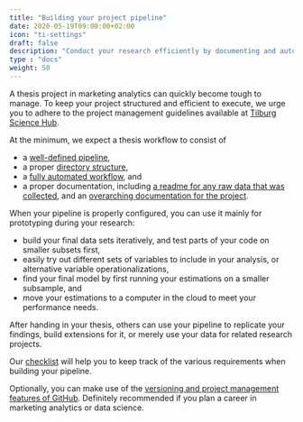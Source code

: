 ```yaml
---
title: "Building your project pipeline"
date: 2020-05-19T09:00:00+02:00
icon: "ti-settings"
draft: false
description: "Conduct your research efficiently by documenting and automating your workflows"
type : "docs"
weight: 50
---
```


A thesis project in marketing analytics can quickly become tough to manage.
To keep your project structured and efficient to execute, we urge you to adhere to the project management guidelines
available at [Tilburg Science Hub](http://tilburgsciencehub.com/workflow).

At the minimum, we expect a thesis workflow to consist of
- a [well-defined pipeline](http://tilburgsciencehub.com/workflow/pipeline),
- a proper [directory structure](http://tilburgsciencehub.com/workflow/directories),
- a [fully automated workflow](http://tilburgsciencehub.com/workflow/automation), and
- a proper documentation, including [a readme for any raw data that was collected](http://tilburgsciencehub.com/workflow/documenting-data), and an [overarching documentation for the project](http://tilburgsciencehub.com/workflow/documenting-code).

When your pipeline is properly configured, you can use it mainly for prototyping during your research:

- build your final data sets iteratively, and test parts of your code on smaller subsets first,
- easily try out different sets of variables to include in your analysis, or alternative variable operationalizations,
- find your final model by first running your estimations on a smaller subsample, and
- move your estimations to a computer in the cloud to meet your performance needs.

After handing in your thesis, others can use your pipeline to replicate your findings, build extensions for it, or merely use your data for related research projects.

Our [checklist](http://tilburgsciencehub.com/workflow/checklist/) will help you to keep track of the various requirements when building your pipeline.

Optionally, you can make use of the [versioning and project management features of GitHub](http://tilburgsciencehub.com/workflow/versioning/). Definitely recommended if you plan a career in marketing analytics or data science.
